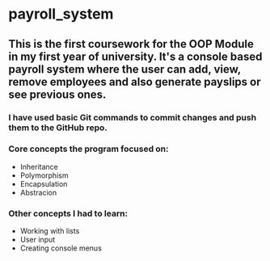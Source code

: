 # payroll_system
## This is the first coursework for the OOP Module in my first year of university. It's a console based payroll system where the user can add, view, remove employees and also generate payslips or see previous ones.

### I have used basic Git commands to commit changes and push them to the GitHub repo.

### Core concepts the program focused on:
- Inheritance
- Polymorphism  
- Encapsulation  
- Abstracion

### Other concepts I had to learn:
- Working with lists
- User input
- Creating console menus

